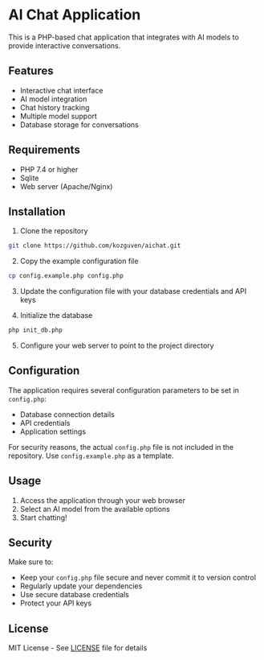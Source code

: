 # AI Chat Application

This is a PHP-based chat application that integrates with AI models to provide interactive conversations.

## Features

- Interactive chat interface
- AI model integration
- Chat history tracking
- Multiple model support
- Database storage for conversations

## Requirements

- PHP 7.4 or higher
- Sqlite
- Web server (Apache/Nginx)

## Installation

1. Clone the repository
```bash
git clone https://github.com/kozguven/aichat.git
```

2. Copy the example configuration file
```bash
cp config.example.php config.php
```

3. Update the configuration file with your database credentials and API keys

4. Initialize the database
```bash
php init_db.php
```

5. Configure your web server to point to the project directory

## Configuration

The application requires several configuration parameters to be set in `config.php`:

- Database connection details
- API credentials
- Application settings

For security reasons, the actual `config.php` file is not included in the repository. Use `config.example.php` as a template.

## Usage

1. Access the application through your web browser
2. Select an AI model from the available options
3. Start chatting!

## Security

Make sure to:
- Keep your `config.php` file secure and never commit it to version control
- Regularly update your dependencies
- Use secure database credentials
- Protect your API keys

## License

MIT License - See [LICENSE](LICENSE) file for details
